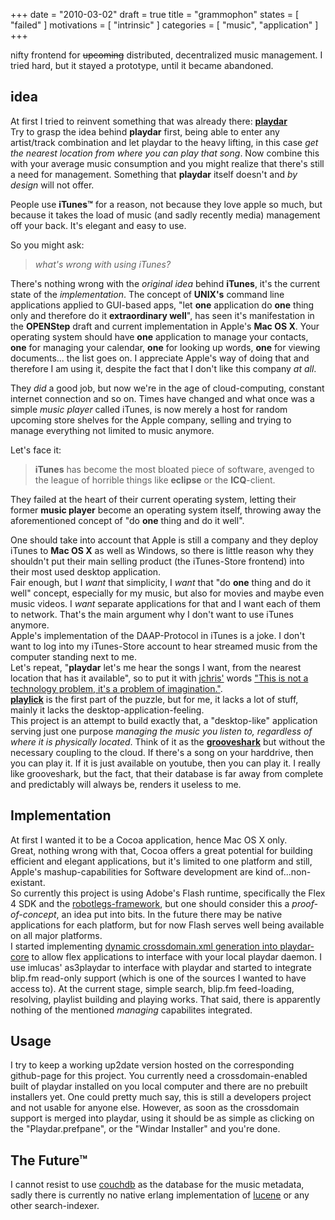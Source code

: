 +++
date = "2010-03-02"
draft = true
title = "grammophon"
states = [ "failed" ]
motivations = [ "intrinsic" ]
categories = [ "music", "application" ]
+++

nifty frontend for <del>upcoming</del> distributed, decentralized music management. 
I tried hard, but it stayed a prototype, until it became abandoned.
<!--more-->

idea
------
At first I tried to reinvent something that was already there: [__playdar__](http://github.com/RJ/playdar-core)  
Try to grasp the idea behind __playdar__ first, being able to enter any artist/track combination and let playdar to the heavy lifting, in this case _get the nearest location from where you can play that song_. Now combine this with your average music consumption and you might realize that there's still a need for management. Something that __playdar__ itself doesn't and _by design_ will not offer.  

People use __iTunes™__ for a reason, not because they love apple so much, but because it takes the load of music (and sadly recently media) management off your back. It's elegant and easy to use.  

So you might ask: 

>    _what's wrong with using iTunes?_

There's nothing wrong with the _original idea_ behind __iTunes__, it's the current state of the _implementation_. The concept of __UNIX's__ command line applications applied to GUI-based apps, "let __one__ application do __one__ thing only and therefore do it __extraordinary well__", has seen it's manifestation in the __OPENStep__ draft and current implementation in Apple's __Mac OS X__. Your operating system should have __one__ application to manage your contacts, __one__ for managing your calendar, __one__ for looking up words, __one__ for viewing documents... the list goes on. I appreciate Apple's way of doing that and therefore I am using it, despite the fact that I don't like this company _at all_.  

They _did_ a good job, but now we're in the age of cloud-computing, constant internet connection and so on. Times have changed and what once was a simple _music player_ called iTunes, is now merely a host for random upcoming store shelves for the Apple company, selling and trying to manage everything not limited to music anymore. 

Let's face it:

>    __iTunes__ has become the most bloated piece of software, avenged to the league of horrible things like __eclipse__ or the __ICQ__-client.  

They failed at the heart of their current operating system, letting their former __music player__ become an operating system itself, throwing away the aforementioned concept of "do __one__ thing and do it well".  

One should take into account that Apple is still a company and they deploy iTunes to __Mac OS X__ as well as Windows, so there is little reason why they shouldn't put their main selling product (the iTunes-Store frontend) into their most used desktop application.  
Fair enough, but I _want_ that simplicity, I _want_ that "do __one__ thing and do it well" concept, especially for my music, but also for movies and maybe even music videos. I _want_ separate applications for that and I want each of them to network. That's the main argument why I don't want to use iTunes anymore.  
Apple's implementation of the DAAP-Protocol in iTunes is a joke. I don't want to log into my iTunes-Store account to hear streamed music from the computer standing next to me.  
Let's repeat, "__playdar__ let's me hear the songs I want, from the nearest location that has it available", so to put it with [jchris'](http://github.com/jchris) words ["This is not a technology problem, it's a problem of imagination."](http://jchrisa.net/drl/_design/sofa/_show/post/Imagine-There-s-No-YouTube).  
[__playlick__](http://playlick.com) is the first part of the puzzle, but for me, it lacks a lot of stuff, mainly it lacks the desktop-application-feeling.  
This project is an attempt to build exactly that, a "desktop-like" application serving just one purpose _managing the music you listen to, regardless of where it is physically located_. Think of it as the [__grooveshark__](http://grooveshark.com/) but without the necessary coupling to the cloud. If there's a song on your harddrive, then you can play it. If it is just available on youtube, then you can play it. I really like grooveshark, but the fact, that their database is far away from complete and predictably will always be, renders it useless to me. 

Implementation
--------------------
At first I wanted it to be a Cocoa application, hence Mac OS X only.  
Great, nothing wrong with that, Cocoa offers a great potential for building efficient and elegant applications, but it's limited to one platform and still, Apple's mashup-capabilities for Software development are kind of...non-existant.  
So currently this project is using Adobe's Flash runtime, specifically the Flex 4 SDK and the [robotlegs-framework](http://github.com/robotlegs/robotlegs-framework), but one should consider this a _proof-of-concept_, an idea put into bits. In the future there may be native applications for each platform, but for now Flash serves well being available on all major platforms.  
I started implementing [dynamic crossdomain.xml generation into playdar-core](http://github.com/lennart/playdar-core/tree/crossdomain) to allow flex applications to interface with your local playdar daemon. I use imlucas' as3playdar to interface with playdar and started to integrate blip.fm read-only support (which is one of the sources I wanted to have access to). At the current stage, simple search, blip.fm feed-loading, resolving, playlist building and playing works. That said, there is apparently nothing of the mentioned _managing_ capabilites integrated. 

Usage
--------
I try to keep a working up2date version hosted on the corresponding github-page for this project. You currently need a crossdomain-enabled built of playdar installed on you local computer and there are no prebuilt installers yet. One could pretty much say, this is still a developers project and not usable for anyone else. However, as soon as the crossdomain support is merged into playdar, using it should be as simple as clicking on the "Playdar.prefpane", or the "Windar Installer" and you're done.

The Future™
-----------------
I cannot resist to use [couchdb](http://couchdb.apache.org/) as the database for the music metadata, sadly there is currently no native erlang implementation of [lucene](http://lucene.apache.org/java/docs/) or any other search-indexer. 